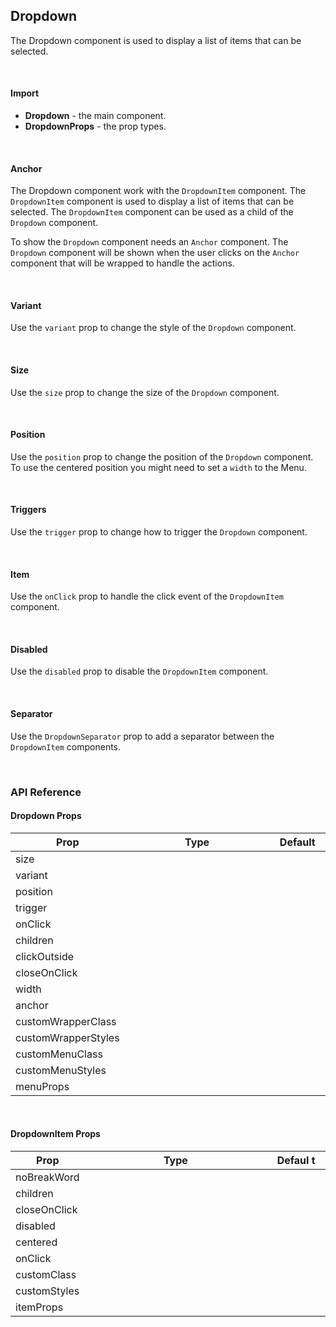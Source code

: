 ## Dropdown

The Dropdown component is used to display a list of items that can be selected.

<div><LeSourceButton url="https://github.com/hiimlex/leux/tree/main/src/components/Badge"></LeSourceButton></div>

<br />

#### Import

<div>
<DropdownImportPreview>
</DropdownImportPreview>
</div>

- **Dropdown** - the main component.
- **DropdownProps** - the prop types.

<br />

#### Anchor

The Dropdown component work with the `DropdownItem` component. The `DropdownItem` component is used to display a list of items that can be selected. The `DropdownItem` component can be used as a child of the `Dropdown` component.

To show the `Dropdown` component needs an `Anchor` component. The `Dropdown` component will be shown when the user clicks on the `Anchor` component that will be wrapped to handle the actions.

<div>
<DropdownAnchorPreview>
</DropdownAnchorPreview>
</div>

<br />

#### Variant

Use the `variant` prop to change the style of the `Dropdown` component.

<div>
<DropdownVariantPreview>
</DropdownVariantPreview>
</div>

<br />

#### Size

Use the `size` prop to change the size of the `Dropdown` component.

<div>
<DropdownSizePreview>
</DropdownSizePreview>
</div>

<br />

#### Position

Use the `position` prop to change the position of the `Dropdown` component. To use the centered position you might need to set a `width` to the Menu.

<div>
<DropdownPositionPreview>
</DropdownPositionPreview>
</div>

<br />

#### Triggers

Use the `trigger` prop to change how to trigger the `Dropdown` component.

<div>
<DropdownTriggerPreview>
</DropdownTriggerPreview>
</div>

<br />

#### Item

Use the `onClick` prop to handle the click event of the `DropdownItem` component.

<div>
<DropdownItemPreview>
</DropdownItemPreview>
</div>

<br />

#### Disabled

Use the `disabled` prop to disable the `DropdownItem` component.

<div>
<DropdownItemDisabledPreview>
</DropdownItemDisabledPreview>
</div>

<br/>

#### Separator

Use the `DropdownSeparator` prop to add a separator between the `DropdownItem` components.

<div>
<DropdownSeparatorPreview>
</DropdownSeparatorPreview>
</div>

<br />

### API Reference

#### Dropdown Props

<div>
<table>
<thead>
<tr>
<th width="10%">Prop</th>
<th width="70%">Type</th>
<th width="20%">Default</th>
</tr>
</thead>
<tbody>
<tr>
<td>size</td>
<td><LeHighlighter language="tsx" code="'small' | 'medium' | 'large'" style="soft" copy="'off'"></LeHighlighter></td>
<td><LeHighlighter language="tsx" code="'medium'" style="soft" copy="'off'"></LeHighlighter></td>
</tr>
<tr>
<td>variant</td>
<td><LeHighlighter language="tsx" code="'outlined' | 'filled'" style="soft" copy="'off'"></LeHighlighter></td>
<td><LeHighlighter language="tsx" code="'filled'" style="soft" copy="'off'"></LeHighlighter></td>
</tr>
<tr>
<td>position</td>
<td><LeHighlighter language="tsx" code="'bl' | 'br' | 'tl' | 'tr'" style="soft" copy="'off'"></LeHighlighter></td>
<td><LeHighlighter language="tsx" code="'bl'" style="soft" copy="'off'"></LeHighlighter></td>
</tr>
<tr>
<td>trigger</td>
<td><LeHighlighter language="tsx" code="'click' | 'hover'" style="soft" copy="'off'"></LeHighlighter></td>
<td><LeHighlighter language="tsx" code="'click'" style="soft" copy="'off'"></LeHighlighter></td>
</tr>
<tr>
<td>onClick</td>
<td><LeHighlighter language="tsx" code="() => void" style="soft" copy="'off'"></LeHighlighter></td>
<td><LeHighlighter language="tsx" code="() => void" style="soft" copy="'off'"></LeHighlighter></td>
</tr>
<tr>
<td>children</td>
<td><LeHighlighter language="tsx" code="ReactNode" style="soft" copy="'off'"></LeHighlighter></td>
<td><LeHighlighter language="tsx" code="null" style="soft" copy="'off'"></LeHighlighter></td>
</tr>
<tr>
<td>clickOutside</td>
<td><LeHighlighter language="tsx" code="boolean" style="soft" copy="'off'"></LeHighlighter></td>
<td><LeHighlighter language="tsx" code="true" style="soft" copy="'off'"></LeHighlighter></td>
</tr>
<tr>
<td>closeOnClick</td>
<td><LeHighlighter language="tsx" code="boolean" style="soft" copy="'off'"></LeHighlighter></td>
<td><LeHighlighter language="tsx" code="true" style="soft" copy="'off'"></LeHighlighter></td>
</tr>
<tr>
<td>width</td>
<td><LeHighlighter language="tsx" code="React.CSSProperties['width']" style="soft" copy="'off'"></LeHighlighter></td>
<td><LeHighlighter language="tsx" code="'100%'" style="soft" copy="'off'"></LeHighlighter></td>
</tr>
<tr>
<td>anchor</td>
<td><LeHighlighter language="tsx" code="ReactNode" style="soft" copy="'off'"></LeHighlighter></td>
<td><LeHighlighter language="tsx" code="<Button />" style="soft" copy="'off'"></LeHighlighter></td>
</tr>
<tr>
<td>customWrapperClass</td>
<td><LeHighlighter code="string" language="tsx" style="soft" copy="'off'"></LeHighlighter></td>
<td><LeHighlighter language="tsx" code="null" style="soft" copy="'off'"></LeHighlighter></td>
</tr>
<tr>
<td>customWrapperStyles</td>
<td><LeHighlighter code="React.CSSProperties" language="tsx" style="soft" copy="'off'"></LeHighlighter></td>
<td><LeHighlighter language="tsx" code="null" style="soft" copy="'off'"></LeHighlighter></td>
</tr>
<tr>
<td>customMenuClass</td>
<td><LeHighlighter code="string" language="tsx" style="soft" copy="'off'"></LeHighlighter></td>
<td><LeHighlighter language="tsx" code="null" style="soft" copy="'off'"></LeHighlighter></td>
</tr>
<tr>
<td>customMenuStyles</td>
<td><LeHighlighter code="React.CSSProperties" language="tsx" style="soft" copy="'off'"></LeHighlighter></td>
<td><LeHighlighter language="tsx" code="null" style="soft" copy="'off'"></LeHighlighter></td>
</tr>
<tr>
<td>menuProps</td>
<td><LeHighlighter code="React.HTMLAttributes<HTMLUListElement>" language="tsx" style="soft" copy="'off'"></LeHighlighter></td>
<td><LeHighlighter language="tsx" code="null" style="soft" copy="'off'"></LeHighlighter></td>
</tr>
</tbody>
</table>
</div>

<br/>

#### DropdownItem Props

<div>
<table>
<thead>
<tr>
<th width="10%">Prop</th>
<th width="70%">Type</th>
<th width="20%">Defaul t</th>
</tr>
</thead>
<tbody>
<tr>
<td>noBreakWord</td>
<td><LeHighlighter language="tsx" code="boolean" style="soft" copy="'off'"></LeHighlighter></td>
<td><LeHighlighter language="tsx" code="true" style="soft" copy="'off'"></LeHighlighter></td>
</tr>
<tr>
<td>children</td>
<td><LeHighlighter language="tsx" code="ReactNode" style="soft" copy="'off'"></LeHighlighter></td>
<td><LeHighlighter language="tsx" code="null" style="soft" copy="'off'"></LeHighlighter></td>
</tr>
<tr>
<td>closeOnClick</td>
<td><LeHighlighter language="tsx" code="boolean" style="soft" copy="'off'"></LeHighlighter></td>
<td><LeHighlighter language="tsx" code="true" style="soft" copy="'off'"></LeHighlighter></td>
</tr>
<tr>
<td>disabled</td>
<td><LeHighlighter language="tsx" code="boolean" style="soft" copy="'off'"></LeHighlighter></td>
<td><LeHighlighter language="tsx" code="null" style="soft" copy="'off'"></LeHighlighter></td>
</tr>
<tr>
<td>centered</td>
<td><LeHighlighter language="tsx" code="boolean" style="soft" copy="'off'"></LeHighlighter></td>
<td><LeHighlighter language="tsx" code="true" style="soft" copy="'off'"></LeHighlighter></td>
</tr>
<tr>
<td>onClick</td>
<td><LeHighlighter language="tsx" code="(event?: ReactMouseEvent<HTMLLIElement, MouseEvent) => void" style="soft" copy="'off'"></LeHighlighter></td>
<td><LeHighlighter language="tsx" code="null" style="soft" copy="'off'"></LeHighlighter></td>
</tr>
<tr>
<td>customClass</td>
<td><LeHighlighter code="string" language="tsx" style="soft" copy="'off'"></LeHighlighter></td>
<td><LeHighlighter language="tsx" code="null" style="soft" copy="'off'"></LeHighlighter></td>
</tr>
<tr>
<td>customStyles</td>
<td><LeHighlighter code="React.CSSProperties" language="tsx" style="soft" copy="'off'"></LeHighlighter></td>
<td><LeHighlighter language="tsx" code="null" style="soft" copy="'off'"></LeHighlighter></td>
</tr>
<tr>
<td>itemProps</td>
<td><LeHighlighter code="React.HTMLAttributes<HTMLLIElement>" language="tsx" style="soft" copy="'off'"></LeHighlighter></td>
<td><LeHighlighter language="tsx" code="null" style="soft" copy="'off'"></LeHighlighter></td>
</tr>
</tbody>
</table>
</div>

<br />
